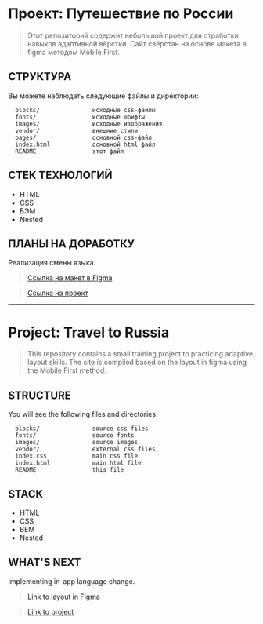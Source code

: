 # Проект: Путешествие по России

>  Этот репозиторий содержит небольшой проект для отработки навыков адаптивной вёрстки. Сайт свёрстан на основе макета в figma методом Mobile First.

СТРУКТУРА
------------

Вы можете наблюдать следующие файлы и директории:

      blocks/               исходные css-файлы
      fonts/                исходные шрифты
      images/               исходные изображения
      vendor/               внешние стили
      pages/                основной css-файл
      index.html            основной html файл
      README                этот файл

СТЕК ТЕХНОЛОГИЙ
------------

* HTML
* CSS
* БЭМ 
* Nested

ПЛАНЫ НА ДОРАБОТКУ
-----------

Реализация смены языка. 


>  [Ссылка на макет в Figma](https://www.figma.com/file/5S2WSbEFL6awjVWJ0NWL8Q/Sprint-3_-Russia-_-desktop-mobile?node-id=28503%3A0)  

>  [Ссылка на проект](https://olimpieva.github.io/russian-travel/index.html)

-----------



# Project: Travel to Russia


> This repository contains a small training project to practicing adaptive layout skills. The site is compiled based on the layout in figma using the Mobile First method.

STRUCTURE
------------

You will see the following files and directories:

      blocks/               source css files
      fonts/                source fonts
      images/               source images
      vendor/               external css files
      index.css             main css file
      index.html            main html file
      README                this file

STACK
------------

* HTML
* CSS
* BEM 
* Nested

WHAT'S NEXT
-----------

Implementing in-app language change.


>  [Link to layout in Figma](https://www.figma.com/file/5S2WSbEFL6awjVWJ0NWL8Q/Sprint-3_-Russia-_-desktop-mobile?node-id=28503%3A0)  

>  [Link to project](https://olimpieva.github.io/russian-travel/index.html)